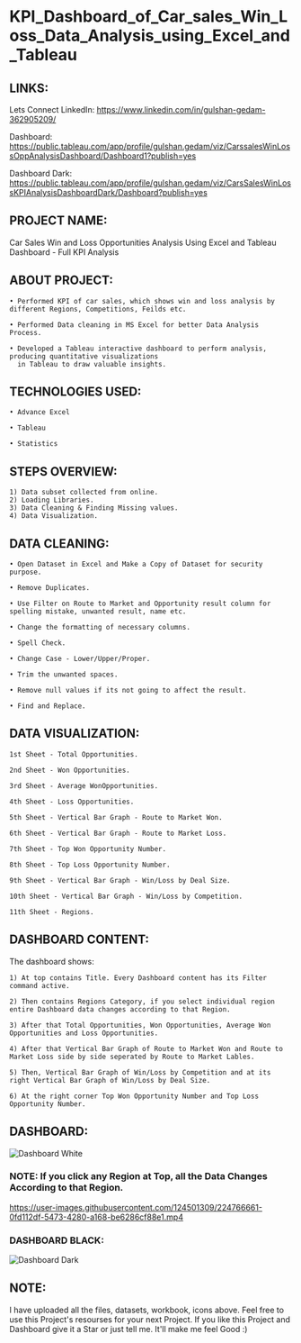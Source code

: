 # KPI_Dashboard_of_Car_sales_Win_Loss_Data_Analysis_using_Excel_and_Tableau

## LINKS:

Lets Connect LinkedIn: https://www.linkedin.com/in/gulshan-gedam-362905209/

Dashboard: https://public.tableau.com/app/profile/gulshan.gedam/viz/CarssalesWinLossOppAnalysisDashboard/Dashboard1?publish=yes

Dashboard Dark: https://public.tableau.com/app/profile/gulshan.gedam/viz/CarsSalesWinLossKPIAnalysisDashboardDark/Dashboard?publish=yes

## PROJECT NAME:

Car Sales Win and Loss Opportunities Analysis Using Excel and Tableau Dashboard - Full KPI Analysis

## ABOUT PROJECT:

    • Performed KPI of car sales, which shows win and loss analysis by different Regions, Competitions, Feilds etc.

    • Performed Data cleaning in MS Excel for better Data Analysis Process.

    • Developed a Tableau interactive dashboard to perform analysis, producing quantitative visualizations 
      in Tableau to draw valuable insights. 
        
## TECHNOLOGIES USED:

    • Advance Excel

    • Tableau

    • Statistics
    
## STEPS OVERVIEW:

    1) Data subset collected from online.
    2) Loading Libraries.
    3) Data Cleaning & Finding Missing values.
    4) Data Visualization.

## DATA CLEANING:
    
    • Open Dataset in Excel and Make a Copy of Dataset for security purpose.
    
    • Remove Duplicates.
    
    • Use Filter on Route to Market and Opportunity result column for spelling mistake, unwanted result, name etc.
    
    • Change the formatting of necessary columns.
    
    • Spell Check.
    
    • Change Case - Lower/Upper/Proper.
    
    • Trim the unwanted spaces.
    
    • Remove null values if its not going to affect the result.
    
    • Find and Replace.
    
## DATA VISUALIZATION:

    1st Sheet - Total Opportunities.
    
    2nd Sheet - Won Opportunities.
    
    3rd Sheet - Average WonOpportunities.
    
    4th Sheet - Loss Opportunities.
    
    5th Sheet - Vertical Bar Graph - Route to Market Won.
    
    6th Sheet - Vertical Bar Graph - Route to Market Loss.
    
    7th Sheet - Top Won Opportunity Number.
    
    8th Sheet - Top Loss Opportunity Number.
    
    9th Sheet - Vertical Bar Graph - Win/Loss by Deal Size.
    
    10th Sheet - Vertical Bar Graph - Win/Loss by Competition.
    
    11th Sheet - Regions.
    
## DASHBOARD CONTENT: 

The dashboard shows:
  
    1) At top contains Title. Every Dashboard content has its Filter command active.
    
    2) Then contains Regions Category, if you select individual region entire Dashboard data changes according to that Region.
       
    3) After that Total Opportunities, Won Opportunities, Average Won Opportunities and Loss Opportunities.
    
    4) After that Vertical Bar Graph of Route to Market Won and Route to Market Loss side by side seperated by Route to Market Lables.
       
    5) Then, Vertical Bar Graph of Win/Loss by Competition and at its right Vertical Bar Graph of Win/Loss by Deal Size.
    
    6) At the right corner Top Won Opportunity Number and Top Loss Opportunity Number.
    
## DASHBOARD:

![Dashboard White](https://user-images.githubusercontent.com/124501309/224763493-48cc63fe-4130-47a2-85b6-a2064fa86be1.png)

### NOTE: If you click any Region at Top, all the Data Changes According to that Region.

https://user-images.githubusercontent.com/124501309/224766661-0fd112df-5473-4280-a168-be6286cf88e1.mp4

### DASHBOARD BLACK:

![Dashboard Dark](https://user-images.githubusercontent.com/124501309/224763892-82173ba4-ca4a-43d4-b66d-ed138d47d1f6.png)

## NOTE:

I have uploaded all the files, datasets, workbook, icons above. Feel free to use this Project's resourses for your next Project.
If you like this Project and Dashboard give it a Star or just tell me. It'll make me feel Good :)

